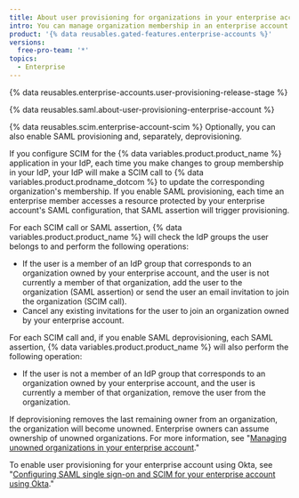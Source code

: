 ```yaml
---
title: About user provisioning for organizations in your enterprise account
intro: You can manage organization membership in an enterprise account directly from an identity provider (IdP).
product: '{% data reusables.gated-features.enterprise-accounts %}'
versions:
  free-pro-team: '*'
topics:
  - Enterprise
---
```


{% data reusables.enterprise-accounts.user-provisioning-release-stage %}

{% data reusables.saml.about-user-provisioning-enterprise-account %}

{% data reusables.scim.enterprise-account-scim %} Optionally, you can also enable SAML provisioning and, separately, deprovisioning.

If you configure SCIM for the {% data variables.product.product_name %} application in your IdP, each time you make changes to group membership in your IdP, your IdP will make a SCIM call to {% data variables.product.prodname_dotcom %} to update the corresponding organization's membership. If you enable SAML provisioning, each time an enterprise member accesses a resource protected by your enterprise account's SAML configuration, that SAML assertion will trigger provisioning.

For each SCIM call or SAML assertion, {% data variables.product.product_name %} will check the IdP groups the user belongs to and perform the following operations:

- If the user is a member of an IdP group that corresponds to an organization owned by your enterprise account, and the user is not currently a member of that organization, add the user to the organization (SAML assertion) or send the user an email invitation to join the organization (SCIM call).
- Cancel any existing invitations for the user to join an organization owned by your enterprise account.

For each SCIM call and, if you enable SAML deprovisioning, each SAML assertion, {% data variables.product.product_name %} will also perform the following operation:

- If the user is not a member of an IdP group that corresponds to an organization owned by your enterprise account, and the user is currently a member of that organization, remove the user from the organization.

If deprovisioning removes the last remaining owner from an organization, the organization will become unowned. Enterprise owners can assume ownership of unowned organizations. For more information, see "[Managing unowned organizations in your enterprise account](/github/setting-up-and-managing-your-enterprise/managing-unowned-organizations-in-your-enterprise-account)."

To enable user provisioning for your enterprise account using Okta, see "[Configuring SAML single sign-on and SCIM for your enterprise account using Okta](/github/setting-up-and-managing-your-enterprise/configuring-saml-single-sign-on-and-scim-for-your-enterprise-account-using-okta)."
